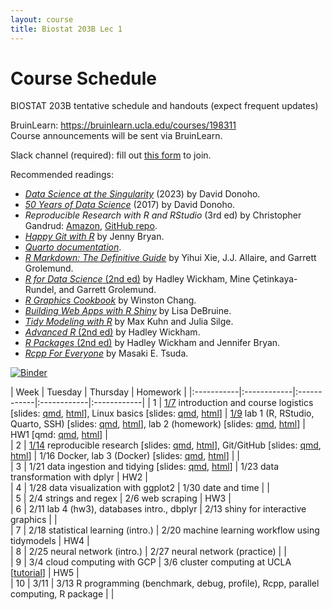 ```yaml
---
layout: course
title: Biostat 203B Lec 1
---
```


# Course Schedule

BIOSTAT 203B tentative schedule and handouts (expect frequent updates)

BruinLearn: <https://bruinlearn.ucla.edu/courses/198311>   
Course announcements will be sent via BruinLearn. 

Slack channel (required): fill out [this form](https://forms.gle/mpuVdtiPrUrNdsaD9) to join.  

Recommended readings:  

* [_Data Science at the Singularity_](https://arxiv.org/abs/2310.00865) (2023) by David Donoho.  
* [_50 Years of Data Science_](https://doi.org/10.1080/10618600.2017.1384734) (2017) by David Donoho.  
* _Reproducible Research with R and RStudio_ (3rd ed) by Christopher Gandrud: [Amazon](https://www.amazon.com/Reproducible-Research-RStudio-Chapman-Hall-dp-0367144026/dp/0367144026/ref=dp_ob_title_bk), [GitHub repo](https://github.com/christophergandrud/Rep-Res-Book).  
* [_Happy Git with R_](http://happygitwithr.com) by Jenny Bryan.  
* [_Quarto documentation_](https://quarto.org/docs/guide/).  
* [_R Markdown: The Definitive Guide_](https://bookdown.org/yihui/rmarkdown/) by Yihui Xie, J.J. Allaire, and Garrett Grolemund.  
* [_R for Data Science_ (2nd ed)](https://r4ds.hadley.nz/) by Hadley Wickham, Mine Çetinkaya-Rundel, and Garrett Grolemund.  
* [_R Graphics Cookbook_](https://r-graphics.org) by Winston Chang.   
* [_Building Web Apps with R Shiny_](https://debruine.github.io/shinyintro) by Lisa DeBruine.  
* [_Tidy Modeling with R_](https://www.tmwr.org/) by Max Kuhn and Julia Silge.  
* [_Advanced R_ (2nd ed)](https://adv-r.hadley.nz/) by Hadley Wickham.  
* [_R Packages_ (2nd ed)](https://r-pkgs.org/) by Hadley Wickham and Jennifer Bryan.  
* [_Rcpp For Everyone_](https://teuder.github.io/rcpp4everyone_en/) by Masaki E. Tsuda.  

[![Binder](https://mybinder.org/badge_logo.svg)](https://mybinder.org/v2/gh/ucla-biostat-203b/2025winter/main?urlpath=rstudio)

| Week | Tuesday | Thursday | Homework |
|:-----------|:------------|:------------|:------------|:------------|
| 1 | [1/7](https://ucla-biostat-203b.github.io/2025winter/biostat203bwinter2025lec1/2025/01/07/lec1.html) introduction and course logistics \[slides: [qmd](https://raw.githubusercontent.com/ucla-biostat-203b/2025winter/main/slides/01-intro/intro.qmd), [html](../slides/01-intro/intro.html)\], Linux basics \[slides: [qmd](https://raw.githubusercontent.com/ucla-biostat-203b/2025winter/main/slides/02-linux/linux.qmd), [html](../slides/02-linux/linux.html)\] | [1/9](https://ucla-biostat-203b.github.io/2025winter/biostat203bwinter2025lec1/2025/01/09/lec1.html) lab 1 (R, RStudio, Quarto, SSH) \[slides: [qmd](https://raw.githubusercontent.com/ucla-biostat-203b/2025winter/main/labs/lab01/lab01.qmd), [html](../labs/lab01/lab01.html)\], lab 2 (homework) \[slides: [qmd](https://raw.githubusercontent.com/ucla-biostat-203b/2025winter/main/labs/lab02/lab02.qmd), [html](../labs/lab02/lab02.html)\] | HW1 \[qmd: [qmd](https://raw.githubusercontent.com/ucla-biostat-203b/2025winter/main/hw/hw1/hw1.qmd), [html](../hw/hw1/hw1.html)\]  |    
| 2 | [1/14](https://ucla-biostat-203b.github.io/2025winter/biostat203bwinter2025lec1/2025/01/14/lec1.html) reproducible research \[slides: [qmd](https://raw.githubusercontent.com/ucla-biostat-203b/2025winter/main/slides/03-repres/repres.qmd), [html](../slides/03-repres/repres.html)\], Git/GitHub \[slides: [qmd](https://raw.githubusercontent.com/ucla-biostat-203b/2025winter/main/slides/04-git/git.qmd), [html](../slides/04-git/git.html)\] | 1/16 Docker, lab 3 (Docker) \[slides: [qmd](https://raw.githubusercontent.com/ucla-biostat-203b/2025winter/main/labs/lab03/lab03.qmd), [html](../labs/lab03/lab03.html)\] |  |    
| 3 | 1/21 data ingestion and tidying \[slides: [qmd](https://raw.githubusercontent.com/ucla-biostat-203b/2025winter/main/slides/05-tidy/tidy.qmd), [html](../slides/05-tidy/tidy.html)\] | 1/23 data transformation with dplyr | HW2 |  
| 4 | 1/28 data visualization with ggplot2 | 1/30 date and time |  |     
| 5 | 2/4 strings and regex | 2/6 web scraping | HW3 |    
| 6 | 2/11 lab 4 (hw3), databases intro., dbplyr | 2/13 shiny for interactive graphics | |    
| 7 | 2/18 statistical learning (intro.) | 2/20 machine learning workflow using tidymodels | HW4 |   
| 8 | 2/25 neural network (intro.) | 2/27 neural network (practice) |  |    
| 9 | 3/4 cloud computing with GCP | 3/6 cluster computing at UCLA \[[tutorial](https://github.com/chris-german/Hoffman2Tutorials)\] | HW5 |   
| 10 | 3/11 | 3/13 R programming (benchmark, debug, profile), Rcpp, parallel computing, R package | |   
